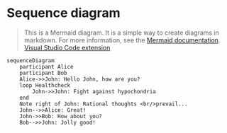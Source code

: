 # Sequence diagram

> This is a Mermaid diagram. It is a simple way to create diagrams in markdown.
> For more information, see the [Mermaid documentation](https://mermaid.js.org/syntax/sequenceDiagram.html).
> [Visual Studio Code extension](https://marketplace.visualstudio.com/items?itemName=shd101wyy.markdown-preview-enhanced)

```mermaid
sequenceDiagram
    participant Alice
    participant Bob
    Alice->>John: Hello John, how are you?
    loop Healthcheck
        John->>John: Fight against hypochondria
    end
    Note right of John: Rational thoughts <br/>prevail...
    John-->>Alice: Great!
    John->>Bob: How about you?
    Bob-->>John: Jolly good!
```

```mermaid